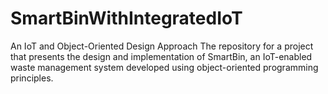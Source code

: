 # SmartBinWithIntegratedIoT

An IoT and Object-Oriented Design Approach 
The repository for a project that presents the design and implementation of SmartBin, an IoT-enabled waste management system developed using object-oriented programming principles.
